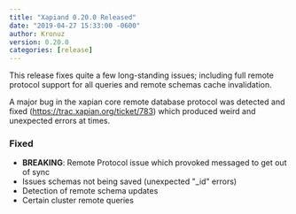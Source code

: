 ```yaml
---
title: "Xapiand 0.20.0 Released"
date: "2019-04-27 15:33:00 -0600"
author: Kronuz
version: 0.20.0
categories: [release]
---
```


This release fixes quite a few long-standing issues; including full remote
protocol support for all queries and remote schemas cache invalidation.

A major bug in the xapian core remote database protocol was detected and fixed
(https://trac.xapian.org/ticket/783) which produced weird and unexpected errors
at times.


### Fixed
- **BREAKING**: Remote Protocol issue which provoked messaged to get out of sync
- Issues schemas not being saved (unexpected "_id" errors)
- Detection of remote schema updates
- Certain cluster remote queries
